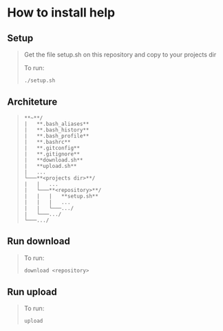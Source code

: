 # How to install help

## Setup
>Get the file setup.sh on this repository and copy to your projects dir
>
>To run:
>``` bash
>./setup.sh
>```

## Architeture
>```
>**~**/
>|   **.bash_aliases**
>|   **.bash_history**
>|   **.bash_profile**
>|   **.bashrc**
>|   **.gitconfig**
>|   **.gitignore**
>|   **download.sh**
>|   **upload.sh**
>|   ...
>└───**<projects dir>**/
>|   |   ...
>|   └───**<repository>**/
>|   |   |   **setup.sh**
>|   |   |   ...
>|   |   └───.../
>|   └───.../
>└───.../
>```

## Run download
>To run:
>``` bash
>download <repository>
>```

## Run upload
>To run:
>``` bash
>upload
>```
